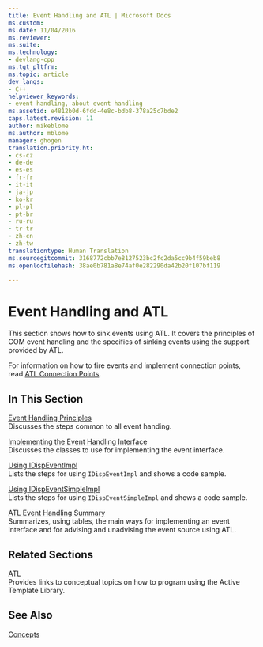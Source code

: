 ```yaml
---
title: Event Handling and ATL | Microsoft Docs
ms.custom: 
ms.date: 11/04/2016
ms.reviewer: 
ms.suite: 
ms.technology:
- devlang-cpp
ms.tgt_pltfrm: 
ms.topic: article
dev_langs:
- C++
helpviewer_keywords:
- event handling, about event handling
ms.assetid: e4812b0d-6fdd-4e8c-bdb8-378a25c7bde2
caps.latest.revision: 11
author: mikeblome
ms.author: mblome
manager: ghogen
translation.priority.ht:
- cs-cz
- de-de
- es-es
- fr-fr
- it-it
- ja-jp
- ko-kr
- pl-pl
- pt-br
- ru-ru
- tr-tr
- zh-cn
- zh-tw
translationtype: Human Translation
ms.sourcegitcommit: 3168772cbb7e8127523bc2fc2da5cc9b4f59beb8
ms.openlocfilehash: 38ae0b781a8e74af0e282290da42b20f107bf119

---
```

# Event Handling and ATL
This section shows how to sink events using ATL. It covers the principles of COM event handling and the specifics of sinking events using the support provided by ATL.  
  
 For information on how to fire events and implement connection points, read [ATL Connection Points](../atl/atl-connection-points.md).  
  
## In This Section  
 [Event Handling Principles](../atl/event-handling-principles.md)  
 Discusses the steps common to all event handing.  
  
 [Implementing the Event Handling Interface](../atl/implementing-the-event-handling-interface.md)  
 Discusses the classes to use for implementing the event interface.  
  
 [Using IDispEventImpl](../atl/using-idispeventimpl.md)  
 Lists the steps for using `IDispEventImpl` and shows a code sample.  
  
 [Using IDispEventSimpleImpl](../atl/using-idispeventsimpleimpl.md)  
 Lists the steps for using `IDispEventSimpleImpl` and shows a code sample.  
  
 [ATL Event Handling Summary](../atl/atl-event-handling-summary.md)  
 Summarizes, using tables, the main ways for implementing an event interface and for advising and unadvising the event source using ATL.  
  
## Related Sections  
 [ATL](../atl/active-template-library-atl-concepts.md)  
 Provides links to conceptual topics on how to program using the Active Template Library.  
  
## See Also  
 [Concepts](../atl/active-template-library-atl-concepts.md)




<!--HONumber=Jan17_HO1-->


